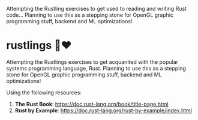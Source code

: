Attempting the Rustling exercises to get used to reading and writing Rust code... Planning to use this as a stepping stone for OpenGL graphic programming stuff, backend and ML optimizations!

<div class="oranda-hide">

# rustlings 🦀❤️

</div>

Attempting the Rustlings exercises to get acquanited with the popular systems programming language, Rust. Planning to use this as a stepping stone for OpenGL graphic programming stuff, backend and ML optimizations!

Using the following resources:
1. **The Rust Book**: https://doc.rust-lang.org/book/title-page.html
2. **Rust by Example**: https://doc.rust-lang.org/rust-by-example/index.html
